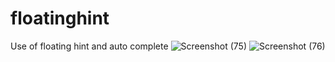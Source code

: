 # floatinghint
Use of floating hint and auto complete
![Screenshot (75)](https://user-images.githubusercontent.com/65298880/96970979-16343380-1532-11eb-953c-e548619ee68f.png)
![Screenshot (76)](https://user-images.githubusercontent.com/65298880/96970982-17fdf700-1532-11eb-8142-c0f6a52e913d.png)
